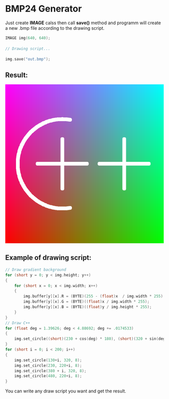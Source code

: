 # BMP24 Generator
Just create **IMAGE** calss then call **save()** method and programm will create a new .bmp file according to the drawing script.

```CPP
IMAGE img(640, 640);

// Drawing script...

img.save("out.bmp");
```

## Result: ##
![cpp](result.bmp)

## Example of drawing script: ##
```CPP
// Draw gradient background
for (short y = 0; y < img.height; y++)
{
    for (short x = 0; x < img.width; x++)
    {
        img.buffer[y][x].R = (BYTE)(255 - (float)x  / img.width * 255);
        img.buffer[y][x].G = (BYTE)((float)x / img.width * 255);
        img.buffer[y][x].B = (BYTE)((float)y / img.height * 255);
    }
}
// Draw C++
for (float deg = 1.39626; deg < 4.88692; deg += .0174533)
{
    img.set_circle((short)(230 + cos(deg) * 180), (short)(320 + sin(deg) * 180), 8);
}
for (short i = 0; i < 200; i++)
{
    img.set_circle(130+i, 320, 8);
    img.set_circle(230, 220+i, 8);
    img.set_circle(380 + i, 320, 8);
    img.set_circle(480, 220+i, 8);
}
```

You can write any draw script you want and get the result.